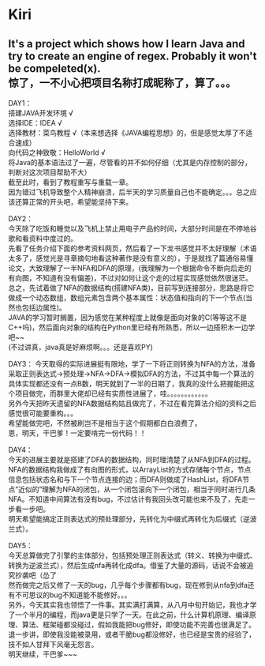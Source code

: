 # Kiri
It's a project which shows how I learn Java and try to create an engine of regex. Probably it won't be compeleted(x).  
惊了，一不小心把项目名称打成昵称了，算了。。。  
----------------------------------------------------------------------------------  
DAY1：  
搭建JAVA开发环境 √  
选择IDE：IDEA  √  
选择教材：菜鸟教程  √（本来想选择《JAVA编程思想》的，但是感觉太厚了不适合速成）  
向代码之神致敬：HelloWorld  √  
将Java的基本语法过了一遍，尽管看的并不如何仔细（尤其是内存控制的部分，判断对这次项目帮助不大）  
截至此时，看到了教程重写与重载一章。  
因为错过飞机导致整个人精神崩溃，后半天的学习质量自己也不能确定。。。总之应该还算正常的开头吧，希望能坚持下来。   
  
  
DAY2：  
今天除了吃饭和睡觉以及飞机上禁止用电子产品的时间，大部分时间是在不停地谷歌和看资料中度过的。  
先看了任务介绍下面的参考资料网页，然后看了一下龙书感觉并不太好理解（术语太多了，感觉光是寻章摘句地看这种著作是没有意义的），于是就找了篇通俗易懂论文，大致理解了一半NFA和DFA的原理，(我理解为一个根据命令不断向后走的有向图，不知道有没有偏差)，不过对如何让这个走的过程实现感觉依然很迷茫。  
总之，先试着做了NFA的数据结构(搭建NFA类)，目前写到连接部分，思路是将它做成一个动态数组，数组元素包含两个基本属性：状态值和指向的下一个节点(当然也包括边属性)。  
JAVA的学习暂时搁置，因为感觉在某种程度上就像是面向对象的C(等等这不是C++吗)，然后面向对象的结构在Python里已经有所熟悉，所以一边搭积木一边学吧~~  
(不过讲真，java真是好麻烦啊。。。还是喜欢PY)  
  

DAY3：
今天取得的实际进展挺有限地，学了一下将正则转换为NFA的方法，准备采取正则表达式→预处理→NFA→DFA→模拟DFA的方法，不过其中每一个算法的具体实现都还没有一点B数，明天就到了一半的日期了，我真的没什么把握能把这个项目做完，而群里大佬却已经有实质性进展了，哇。。。。。。。。。。。。  
另外今天把昨天遗留的NFA数据结构姑且做完了，不过在看完算法介绍的资料之后感觉很可能要重构。。。  
希望能做完吧，不然被刷岂不是相当于这个假期都白白浪费了。  
恩，明天，干巴爹！一定要啃完一份代码！！  

DAY4：  
今天的进展主要就是搭建了DFA的数据结构，同时理清楚了从NFA到DFA的过程。NFA的数据结构我做成了有向图的形式，以ArrayList的方式存储每个节点，节点信息包括状态名和与下一个节点连接的边；而DFA则做成了HashList，将DFA节点“近似的”理解为NFA的闭包，从一个闭包滚向下一个闭包，相当于同时进行几条NFA。不知道中间算法有没有bug，不过估计有我回头改可能也来不及了，先走一步看一步吧。  
明天希望能搞定正则表达式的预处理部分，先转化为中缀式再转化为后缀式（逆波兰式）。   

DAY5：  
今天总算做完了引擎的主体部分，包括预处理正则表达式（转义、转换为中缀式、转换为逆波兰式），然后生成nfa再转化成dfa。借鉴了大量的源码，话说不会被追究抄袭吧（怂了  
然而做完之后又修了一天的bug，几乎每个步骤都有bug，现在修到从nfa到dfa还有不可思议的bug不知道能不能修好。。。  
另外，今天其实我也领悟了一件事。其实满打满算，从八月中旬开始记，我也才学了一个半月的编程，而java更是只学了一天。在此之前，什么计算机原理、编译原理、算法、框架碰都没碰过，假如我能把bug修好，即使功能不完善也很满足了。  
退一步讲，即使我没能被录用，或者干脆bug都没修好，也已经是宝贵的经验了，技不如人甘拜下风毫无怨言。  
明天继续，干巴爹~~~